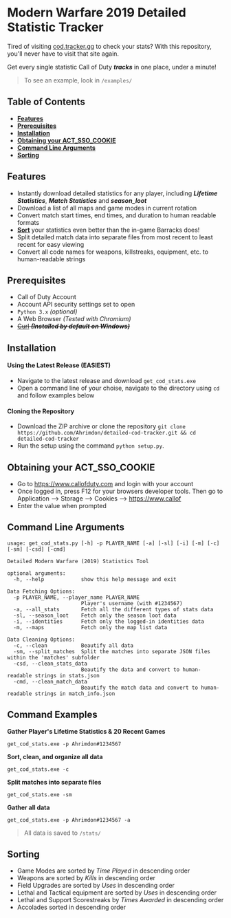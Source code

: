 # Modern Warfare 2019 Detailed Statistic Tracker

Tired of visiting [cod.tracker.gg](https://cod.tracker.gg/modern-warfare) to check your stats? With this repository, you'll never have to visit that site again.

Get every single statistic Call of Duty ***tracks*** in one place, under a minute!

> To see an example, look in `/examples/`

## Table of Contents
  - [**Features**](#features)
  - [**Prerequisites**](#prerequisites)
  - [**Installation**](#installation)
  - [**Obtaining your ACT\_SSO\_COOKIE**](#obtaining-your-act_sso_cookie)
  - [**Command Line Arguments**](#command-line-arguments)
  - [**Sorting**](#sorting)

## Features
- Instantly download detailed statistics for any player, including ***Lifetime Statistics***, ***Match Statistics*** and ***season_loot***
- Download a list of all maps and game modes in current rotation
- Convert match start times, end times, and duration to human readable formats
- [**Sort**](#sorting) your statistics even better than the in-game Barracks does!
- Split detailed match data into separate files from most recent to least recent for easy viewing
- Convert all code names for weapons, killstreaks, equipment, etc. to human-readable strings

## Prerequisites
- Call of Duty Account
- Account API security settings set to open
- `Python 3.x` *(optional)*
- A Web Browser *(Tested with Chromium)*
- ~~[Curl](https://curl.se/download.html) ***(Installed by default on Windows)***~~

## Installation
#### Using the Latest Release **(EASIEST)**
- Navigate to the latest release and download `get_cod_stats.exe`
- Open a command line of your choise, navigate to the directory using `cd` and follow examples below

#### Cloning the Repository
- Download the ZIP archive or clone the repository `git clone https://github.com/Ahrimdon/detailed-cod-tracker.git && cd detailed-cod-tracker`
- Run the setup using the command `python setup.py`.

## Obtaining your ACT_SSO_COOKIE
- Go to https://www.callofduty.com and login with your account
- Once logged in, press F12 for your browsers developer tools. Then go to Application --> Storage --> Cookies --> https://www.callof
- Enter the value when prompted

## Command Line Arguments
```
usage: get_cod_stats.py [-h] -p PLAYER_NAME [-a] [-sl] [-i] [-m] [-c] [-sm] [-csd] [-cmd]

Detailed Modern Warfare (2019) Statistics Tool

optional arguments:
  -h, --help            show this help message and exit

Data Fetching Options:
  -p PLAYER_NAME, --player_name PLAYER_NAME
                        Player's username (with #1234567)
  -a, --all_stats       Fetch all the different types of stats data
  -sl, --season_loot    Fetch only the season loot data
  -i, --identities      Fetch only the logged-in identities data
  -m, --maps            Fetch only the map list data

Data Cleaning Options:
  -c, --clean           Beautify all data
  -sm, --split_matches  Split the matches into separate JSON files within the 'matches' subfolder
  -csd, --clean_stats_data
                        Beautify the data and convert to human-readable strings in stats.json
  -cmd, --clean_match_data
                        Beautify the match data and convert to human-readable strings in match_info.json
```

## Command Examples
**Gather Player's Lifetime Statistics & 20 Recent Games**
```
get_cod_stats.exe -p Ahrimdon#1234567
```

**Sort, clean, and organize all data**

```
get_cod_stats.exe -c
```

**Split matches into separate files**
```
get_cod_stats.exe -sm
```

**Gather all data**
```
get_cod_stats.exe -p Ahrimdon#1234567 -a
```

> All data is saved to `/stats/`

## Sorting
* Game Modes are sorted by *Time Played* in descending order
* Weapons are sorted by *Kills* in descending order
* Field Upgrades are sorted by *Uses* in descending order
* Lethal and Tactical equipment are sorted by *Uses* in descending order
* Lethal and Support Scorestreaks by *Times Awarded* in descending order
* Accolades sorted in descending order